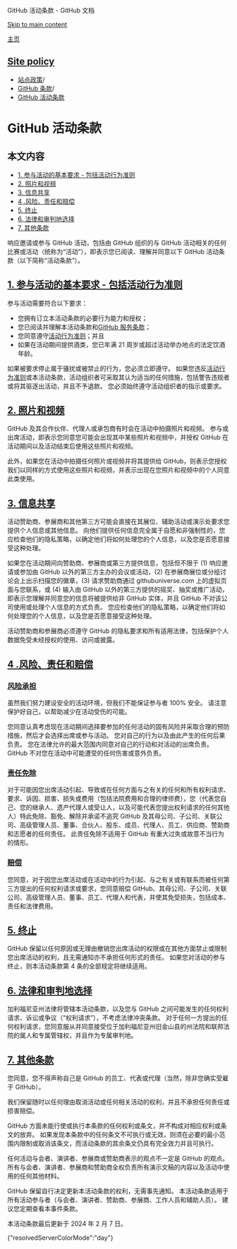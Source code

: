 GitHub 活动条款 - GitHub 文档

[Skip to main content](#main-content)

[主页](/zh)

[Site policy](/zh/site-policy)
----------

* [站点政策](/zh/site-policy)/
* [GitHub 条款](/zh/site-policy/github-terms)/
* [GitHub 活动条款](/zh/site-policy/github-terms/github-event-terms)

GitHub 活动条款
==========

本文内容
----------

* [1. 参与活动的基本要求 - 包括活动行为准则](#1-basic-requirements-to-attend---including-the-event-code-of-conduct)
* [2. 照片和视频](#2-pictures-and-videos)
* [3. 信息共享](#3-information-sharing)
* [4 .风险、责任和赔偿](#4-risk-liability-and-indemnity)
* [5. 终止](#5-termination)
* [6. 法律和审判地选择](#6-choice-of-law-and-venue)
* [7. 其他条款](#7-miscellaneous-terms)

响应邀请或参与 GitHub 活动，包括由 GitHub 组织的与 GitHub 活动相关的任何比赛或活动（统称为“活动”），即表示您已阅读、理解并同意以下 GitHub 活动条款（以下简称“活动条款”）。

[1. 参与活动的基本要求 - 包括活动行为准则](#1-basic-requirements-to-attend---including-the-event-code-of-conduct)
----------

参与活动需要符合以下要求：

* 您拥有订立本活动条款的必要行为能力和授权；
* 您已阅读并理解本活动条款和[GitHub 服务条款](/zh/site-policy/github-terms/github-terms-of-service)；
* 您同意遵守[活动行为准则](/zh/site-policy/github-terms/github-event-code-of-conduct)；并且
* 如果在活动期间提供酒类，您已年满 21 周岁或超过活动举办地点的法定饮酒年龄。

如果被要求停止属于骚扰或被禁止的行为，您必须立即遵守。 如果您违反[活动行为准则](/zh/site-policy/github-terms/github-event-code-of-conduct)或本活动条款，活动组织者可采取其认为适当的任何措施，包括警告违规者或将其驱逐出活动，并且不予退款。 您必须始终遵守活动组织者的指示或要求。

[2. 照片和视频](#2-pictures-and-videos)
----------

GitHub 及其合作伙伴、代理人或承包商有时会在活动中拍摄照片和视频。 参与或出席活动，即表示您同意您可能会出现其中某些照片和视频中，并授权 GitHub 在活动期间以及活动结束后使用这些照片和视频。

此外，如果您在活动中拍摄任何照片或视频并将其提供给 GitHub，则表示您授权我们以同样的方式使用这些照片和视频，并表示出现在您照片和视频中的个人同意此类使用。

[3. 信息共享](#3-information-sharing)
----------

活动赞助商、参展商和其他第三方可能会直接在其展位、辅助活动或演示处要求您提供个人信息或其他信息。 向他们提供任何信息完全属于自愿和非强制性的，您应检查他们的隐私策略，以确定他们将如何处理您的个人信息，以及您是否愿意接受这种处理。

如果您在活动期间向赞助商、参展商或第三方提供信息，包括但不限于 (1) 响应邀请或参加由 GitHub 以外的第三方主办的会议或活动，(2) 在参展商展位或分组讨论会上出示扫描您的徽章，(3) 请求赞助商通过 githubuniverse.com 上的虚拟页面与您联系，或 (4) 输入由 GitHub 以外的第三方提供的摇奖、抽奖或推广活动，即表示您理解并同意您的信息将被提供给非 GitHub 实体，并且 GitHub 不对该公司使用或处理个人信息的方式负责。 您应检查他们的隐私策略，以确定他们将如何处理您的个人信息，以及您是否愿意接受这种处理。

活动赞助商和参展商必须遵守 GitHub 的隐私要求和所有适用法律，包括保护个人数据免受未经授权的使用、访问或披露。

[4 .风险、责任和赔偿](#4-risk-liability-and-indemnity)
----------

### [风险承担](#assumption-of-risk) ###

虽然我们努力建设安全的活动环境，但我们不能保证参与者 100% 安全。 请注意保护好自己，以帮助减少在活动受伤的可能。

您同意认真考虑现在活动期间选择要参加的任何活动的固有风险并采取合理的预防措施，然后才会选择出席或参与活动。 您对自己的行为以及由此产生的任何后果负责。 您在法律允许的最大范围内同意对自己的行动和对活动的出席负责。 GitHub 不对您在活动中可能遭受的任何伤害或意外负责。

### [责任免除](#release-of-liability) ###

对于可能因您出席活动引起、导致或在任何方面与之有关的任何和所有权利请求、要求、诉因、损害、损失或费用（包括法院费用和合理的律师费），您（代表您自己、您的继承人、遗产代理人或受让人，以及可能代表您提出权利请求的任何其他人）特此免除、豁免、解除并承诺不追究 GitHub 及其母公司、子公司、关联公司、高级管理人员、董事、合伙人、股东、成员、代理人、员工、供应商、赞助商和志愿者的任何责任。 此责任免除不适用于 GitHub 有重大过失或故意不当行为的情形。

### [赔偿](#indemnity) ###

您同意，对于因您出席活动或在活动中的行为引起、与之有关或有联系而被任何第三方提出的任何权利请求或要求，您同意赔偿 GitHub、其母公司、子公司、关联公司、高级管理人员、董事、员工、代理人和代表，并使其免受损失，包括成本、责任和法律费用。

[5. 终止](#5-termination)
----------

GitHub 保留以任何原因或无理由撤销您出席活动的权限或在其他方面禁止或限制您出席活动的权利，且无需通知亦不承担任何形式的责任。 如果您对活动的参与终止，则本活动条款第 4 条的全部规定将继续适用。

[6. 法律和审判地选择](#6-choice-of-law-and-venue)
----------

加利福尼亚州法律将管辖本活动条款，以及您与 GitHub 之间可能发生的任何权利请求、诉讼或争议（“权利请求”），不考虑法律冲突条款。 对于任何一方提出的任何权利请求，您同意服从并同意接受位于加利福尼亚州旧金山县的州法院和联邦法院的属人和专属管辖权，并且作为专属审判地。

[7. 其他条款](#7-miscellaneous-terms)
----------

您同意，您不得声称自己是 GitHub 的员工、代表或代理（当然，除非您确实受雇于 GitHub）。

我们保留随时以任何理由取消活动或任何相关活动的权利，并且不承担任何责任或损害赔偿。

GitHub 方面未能行使或执行本条款的任何权利或条文，并不构成对相应权利或条文的放弃。 如果发现本条款中的任何条文不可执行或无效，则须在必要的最小范围内限制或取消该条文，而活动条款的其余条文仍具有完全效力并且可执行。

任何活动与会者、演讲者、参展商或赞助商表示的观点不一定是 GitHub 的观点。 所有与会者、演讲者、参展商和赞助商全权负责所有演示文稿的内容以及活动中使用的任何其他材料。

GitHub 保留自行决定更新本活动条款的权利，无需事先通知。 本活动条款适用于所有活动参与者（与会者、演讲者、赞助商、参展商、工作人员和辅助人员）。 建议您定期查看本事件条款。

本活动条款最后更新于 2024 年 2 月 7 日。

{"resolvedServerColorMode":"day"}
